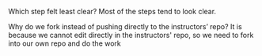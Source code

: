Which step felt least clear?
Most of the steps tend to look clear.

Why do we fork instead of pushing directly to the instructors’ repo?
It is because we cannot edit directly in the instructors' repo, so we need to fork into our own repo and do the work
